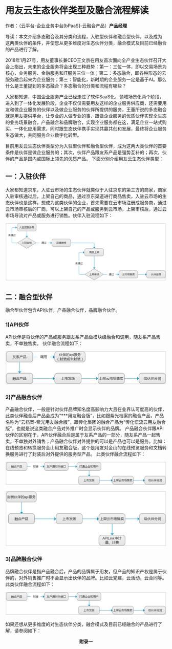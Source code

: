 # 用友云生态伙伴类型及融合流程解读
作者：（云平台-企业业务中台[bPaaS]-云融合产品）**产品经理**

导读：本文介绍多态融合及其分类和流程，入驻型伙伴和融合型伙伴，以及成为
这两类伙伴的条件，并使您从更多维度对生态伙伴分类，融合模式及目前已经融合的产品进行了解。

2018年1月27号，用友董事长兼CEO王文京在用友首次面向全产业生态伙伴召开大会上指出，未来的企业服务将会出现三种趋势：第一：三位一体，即以交易场景为核心，业务服务、金融服务和IT服务三位一体；第二：多态融合，即各种形态的云服务融合起来为企业服务；第三：智能化，新时期的企业服务一定是基于AI。那么什么是王董提到的多态融合？多态融合的分类和流程有哪些？

大家都知道，中国企业服务产业已经走过了软件SaaS化、领域场景化两个阶段，进入到了一体化发展阶段，企业不仅仅需要用友这样的企业服务供应商，还需要用友和做企业服务的伙伴以及做企业服务的伙伴所提供的服务，王董所说的多态融合就是用友提供平台，让专业的人做专业的事，跟做企业服务的优质伙伴实现全生态的业务场景融合，产品融合和品牌融合，实现企业服务都在这，满足企业一站式购买、一体化应用需求，同时跟生态伙伴携手实现共赢共创和发展，最终将企业服务生态做大，共同服务企业数字化转型。

目前用友云生态伙伴类型分为入驻型伙伴和融合型伙伴，成为这两大类伙伴的首要条件是伙伴是做企业服务的；其次，伙伴产品跟友系产品是强势互补的；再次，伙伴的产品是国内或国际上领先的优质产品。
下面分别介绍用友云生态伙伴类型：

## 一：入驻伙伴
大家都知道京东，入驻云市场的生态伙伴就类似于入驻京东的第三方的商家，商家入驻审核通过后，上架自己的商品，通过京东渠道进行商品售卖，入驻云市场的生态伙伴也是这样。想成为这类伙伴的企业，首先需要在云市场注册成服务商，通过云市场审核后的厂商，可以上架自己的产品或服务到云市场，上架审核后，通过云市场导流对产品或服务进行销售。伙伴入驻流程如下：

![](/articles/201806/images/article6/images6.1.png)

## 二：融合型伙伴

融合型伙伴包含API伙伴，产品融合伙伴，品牌融合伙伴。

###  1)API伙伴

API伙伴是将伙伴的产品或服务跟友系产品做模块级融合和调用，随友系产品售卖，不单独售卖。
伙伴融合流程如下：

![](/articles/201806/images/article6/images6.2.png)

### 2)产品融合伙伴

产品融合伙伴，一般是针对伙伴品牌知名度高影响力大且在业界认可度高的伙伴，此类伙伴融合后产品会成为“***用友融合版”，比如跟紫光档案的融合产品，产品名称为“云档案-紫光用友融合版”，跟传化集团的融合产品为“传化悟流云用友融合版”，也就是说这类融合产品对外推广时会显示伙伴的品牌。
产品融合伙伴跟API伙伴的区别在于，API伙伴融合后是属于友系产品的一部分，随友系产品一起售卖，不单独对外销售；产品融合伙伴对外提供的可以是产品也可以是服务。比如：在线预览和转换服务金山用友融合版，这个是用友对金山的在线预览服务和文档转换服务进行了封装后对外提供的服务型产品。
此类伙伴融合流程如下：

![](/articles/201806/images/article6/images6.3.png)

![](/articles/201806/images/article6/images6.4.png)

### 3)品牌融合伙伴

品牌融合伙伴是指产品融合后，产品的品牌属于用友，但产品的知识产权是属于伙伴的，对外销售推广时不会显示出伙伴的品牌。比如云党建，云活动，云合同等。
此类伙伴融合流程如下：

![](/articles/201806/images/article6/images6.5.png)

如果还想从更多维度的对生态伙伴分类，融合模式及目前已经融合的产品进行了解，请参阅如下：
**<p align="center">附录一</p>**
